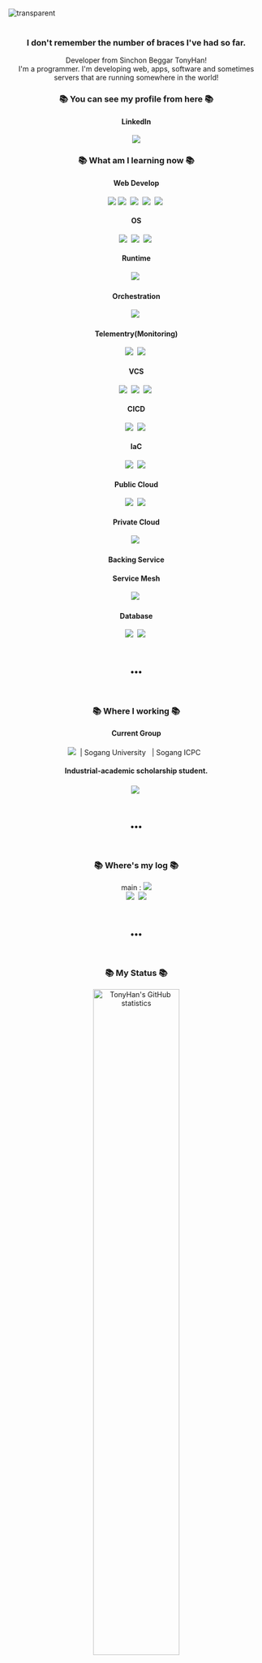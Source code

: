 <br>

![transparent](https://capsule-render.vercel.app/api?type=transparent&fontColor=151D3B&text=TonyHan&height=150&fontSize=80&desc=DevOps%20Engineer&descAlignY=75&descAlign=60)
<br>
<br>

<h3 align="center"> I don't remember the number of braces I've had so far. </h3>
<p align="center">
Developer from Sinchon Beggar TonyHan!<br>
I'm a programmer. I'm developing web, apps, software and sometimes servers that are running somewhere in the world!<br>
</p>
<h3 align="center">📚 You can see my profile from here 📚</h3>
<h4 align="center">LinkedIn</h4>
<p align="center">
	<a></a><img src="https://img.shields.io/badge/LinkedIn-0A66C2?style=flat-square&logo=LinkedIn&logoColor=white" href="https://www.linkedin.com/in/tonyhan-hanchanhui-5091b3103/"/>
</p>
<h3 align="center">📚 What am I learning now 📚</h3>
<h4 align="center">Web Develop</h4>
<p align="center">
	<img src="https://img.shields.io/badge/javascript-F7DF1E?style=flat-square&logo=javascript&logoColor=black"/>
	<img src="https://img.shields.io/badge/React-61DAFB?style=flat-square&logo=React&logoColor=black"/>&nbsp
	<img src="https://img.shields.io/badge/Express-000000?style=flat-square&logo=Express&logoColor=white"/>&nbsp
	<img src="https://img.shields.io/badge/Node.js-339933?style=flat-square&logo=Node.js&logoColor=white"/>&nbsp
	<img src="https://img.shields.io/badge/Python-3776AB?style=flat-square&logo=Python&logoColor=white"/>&nbsp
</p>
<h4 align="center">OS</h4>
<p align="center">
	<img src="https://img.shields.io/badge/GNU Bash-4EAA25?style=flat-square&logo=GNU Bash&logoColor=white"/>&nbsp
	<img src="https://img.shields.io/badge/Linux-FCC624?style=flat-square&logo=Linux&logoColor=black"/>&nbsp
	<img src="https://img.shields.io/badge/Ubuntu-E95420?style=flat-square&logo=Ubuntu&logoColor=white"/>&nbsp
</p>


<h4 align="center">Runtime</h4>
<p align="center">
	<img src="https://img.shields.io/badge/Docker-2496ED?style=flat-square&logo=Docker&logoColor=white"/>&nbsp
</p>


<h4 align="center">Orchestration</h4>
<p align="center">
	<img src="https://img.shields.io/badge/Kubernetes-326CE5?style=flat-square&logo=Kubernetes&logoColor=white"/>&nbsp	
</p>

<h4 align="center">Telementry(Monitoring)</h4>
<p align="center">
	<img src="https://img.shields.io/badge/Prometheus-E6522C?style=flat-square&logo=Prometheus&logoColor=white"/>&nbsp
	<img src="https://img.shields.io/badge/Grafana-F46800?style=flat-square&logo=Grafana&logoColor=white"/>&nbsp	
</p>

<h4 align="center">VCS</h4>
<p align="center">
	<img src="https://img.shields.io/badge/Git-F05032?style=flat-square&logo=Git&logoColor=white"/>&nbsp
	<img src="https://img.shields.io/badge/GitHub-181717?style=flat-square&logo=GitHub&logoColor=white"/>&nbsp	
	<img src="https://img.shields.io/badge/GitLab-FC6D26?style=flat-square&logo=GitLab&logoColor=white"/>&nbsp	
</p>

<h4 align="center">CICD</h4>
<p align="center">
	<img src="https://img.shields.io/badge/GitHub Actions-2088FF?style=flat-square&logo=GitHub Actions&logoColor=white"/>&nbsp
	<img src="https://img.shields.io/badge/Jenkins-D24939?style=flat-square&logo=Jenkins&logoColor=white"/>&nbsp	
</p>

<h4 align="center">IaC</h4>
<p align="center">
	<img src="https://img.shields.io/badge/Ansible-EE0000?style=flat-square&logo=Ansible&logoColor=white"/>&nbsp
	<img src="https://img.shields.io/badge/Vagrant-1868F2?style=flat-square&logo=Vagrant&logoColor=white"/>&nbsp
</p>

<h4 align="center">Public Cloud</h4>
<p align="center">
	<img src="https://img.shields.io/badge/Amazon AWS-232F3E?style=flat-square&logo=Amazon AWS&logoColor=white"/>&nbsp
	<img src="https://img.shields.io/badge/Google Cloud-4285F4?style=flat-square&logo=Google Cloud&logoColor=white"/>&nbsp
</p>

<h4 align="center">Private Cloud</h4>
<p align="center">
	<img src="https://img.shields.io/badge/OpenStack-ED1944?style=flat-square&logo=OpenStack&logoColor=white"/>&nbsp
</p>

<h4 align="center">Backing Service</h4>
<p align="center">
</p>

<h4 align="center">Service Mesh</h4>
<p align="center">
	<img src="https://img.shields.io/badge/Istio-466BB0?style=flat-square&logo=Istio&logoColor=white"/>&nbsp
</p>



<h4 align="center">Database</h4>
<p align="center">
	<img src="https://img.shields.io/badge/MySQL-4479A1?style=flat-square&logo=MySQL&logoColor=white"/>&nbsp
	<img src="https://img.shields.io/badge/MongoDB-47A248?style=flat-square&logo=MongoDB&logoColor=white"/>&nbsp
</p>

<br>
<h3 align="center">•••</h3>
<br>

<h3 align="center">📚 Where I working 📚</h3>
<h4 align="center">Current Group</h4>
<p align="center">	
  <img src="https://img.shields.io/badge/42-000000?style=flat-square&logo=42&logoColor=white"/>&nbsp
	| Sogang University &nbsp
	| Sogang ICPC &nbsp
	</img>
	</p>
	<h4 align="center">Industrial-academic scholarship student.</h4>
	<p align="center">
	<img align="center" src="https://img.shields.io/badge/Samsung-1428A0?style=flat-square&logo=Samsung&logoColor=white"/>&nbsp
	</p>
</p>

<br>
<h3 align="center">•••</h3>
<br>

<h3 align="center">📚 Where's my log 📚</h3>
<p align="center">
  main : <a href="https://tonyhan18.tistory.com/251?category=1021635/"><img src="https://img.shields.io/badge/Tech%20Blog-262626?style=flat-square&logo=D-Wave Systems&logoColor=white&link=https://newwisdom.tistory.com"/></a><br>
  <a href="https://velog.io/@tonyhan18/series"><img src="https://img.shields.io/badge/Tech%20Blog-11B48A?style=flat-square&logo=Vimeo&logoColor=white&link=https://velog.io/@new_wisdom"/></a>&nbsp
  <a href="mailto:ourclub7279@gmail.com"><img src="https://img.shields.io/badge/Gmail-d14836?style=flat-square&logo=Gmail&logoColor=white&link=mailto:wlgp2500@gmail.com"/></a>
</p>

<br>
<h3 align="center">•••</h3>
<br>

<h3 align="center">📚 My Status 📚</h3>
<div align="center">
    <img alt="TonyHan's GitHub statistics" src="https://github-readme-stats.vercel.app/api?username=tonyhan18&show_icons=true&theme=tokyonight" width="58%" />
		<img alt="TonyHan's GitHub top languages" src="https://github-readme-stats.vercel.app/api/top-langs/?username=tonyhan18&layout=compact&theme=tokyonight" width="42%" />
	
[![chahan's 42 stats](https://badge42.vercel.app/api/v2/cl234g655001609l3nvubw98q/stats?cursusId=21&coalitionId=87)](https://github.com/JaeSeoKim/badge42)
	
</div>

<br>
<h3 align="center">•••</h3>
<br>

<h3 align="center">📚 Translate 📚</h3>
<p align="center">
신촌거지출신개발자 TonyHan!<br>
프로그래머입니다. 세상 어딘가에서 돌고있을 웹, 앱, 소프트웨어 가끔은 서버등을 개발하고 있습니다.<br>
<br>
가난한 대학생이였지만 보다 좋은 대학입학을 꿈꾸었습니다.<br>
전재산을 써서 단 8개월만에 서울권 대학교 입학했습니다.<br>
<br>
입학후 첫 학기부터 비대면생활에 집안사정으로 궁핍한 삶을 이어나가지만<br>
오늘도 꿈을 향하여 To The Top TonyHan!<br>
</p>
<br>

![rect](https://capsule-render.vercel.app/api?type=rect&color=gradient&desc=Have%20a%20Nice%20Day%20By.%20TonyHan&descAlignY=50)
